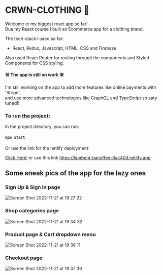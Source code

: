 # CRWN-CLOTHING 👑

Welcome to my biggest react app so far! </br>
Due my React course I built an Ecommerce app for a clothing brand.

The tech-stack i used so far:

- React, Redux, Javascript, HTML, CSS and Firebase.

Also used React Router for routing through the components and Styled Components for CSS styling.

#### 🛠 The app is still on work 🛠

I'm still working on the app to add more features like online payments with 'Stripe', </br>
and use more advanced technologies like GraphQL and TypeScript so saty tuned!!

### To run the project:

In the project directory, you can run:

#### `npm start`

Or use the link for the netlify deployment:

<a href="https://lambent-banoffee-8ac40d.netlify.app">Click Here!</a>
or use this link
https://lambent-banoffee-8ac40d.netlify.app

## Some sneak pics of the app for the lazy ones

### Sign Up & Sign in page

![Screen Shot 2022-11-21 at 19 27 22](https://user-images.githubusercontent.com/74708029/203121203-04421fd1-e4af-4539-ad45-54e08ec2ae50.png)

### Shop categories page

![Screen Shot 2022-11-21 at 19 34 32](https://user-images.githubusercontent.com/74708029/203122544-18f4ebcc-4981-4670-b10e-1b970c8264bb.png)

### Product page & Cart dropdown menu

![Screen Shot 2022-11-21 at 19 36 11](https://user-images.githubusercontent.com/74708029/203122883-21a38434-9e2f-4a7b-934b-d13ed2e4ebf3.png)

### Checkout page

![Screen Shot 2022-11-21 at 19 37 36](https://user-images.githubusercontent.com/74708029/203123166-c20442bf-b91f-49d2-9c1b-25322b3fbcfb.png)
